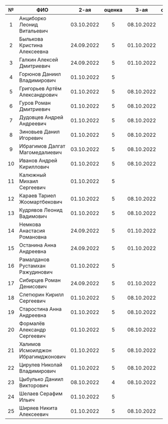 | №     | ФИО                                | 2-ая       | оценка | 3-ая       | оценка | 5-ая       | оценка | 6-ая       | оценка | карма |
| :---: | ---------------------------------- | :--------: | :----: | :--------: | :----: | :--------: | :----: | :--------: | :----: | :---: |
| 1     | Анциборко Леонид Витальевич        | 03.10.2022 | 5      | 08.10.2022 | 5      | 08.10.2022 | 5      | 1          |        |       |
| 2     | Былькова Кристина Алексеевна       | 24.09.2022 | 5      | 01.10.2022 | 5      | 01.10.2022 | 5      | 08.10.2022 | 5      | 0.3   |
| 3     | Галкин Алексей Дмитриевич          | 24.09.2022 | 5      | 01.10.2022 | 5      | 08.10.2022 | 5      | 2          |        |       |
| 4     | Горюнов Даниил Владимирович        | 01.10.2022 | 5      |            |        | 03.10.2022 | 5      | 3          |        |       |
| 5     | Григорьев Артём Александрович      | 01.10.2022 | 5      | 08.10.2022 | 5      | 08.10.2022 | 5      | 4          |        | 0.3   |
| 6     | Гуров Роман Дмитриевич             | 01.10.2022 | 5      | 08.10.2022 | 5      | 14         | 70%    | 5          |        | 0.3   |
| 7     | Дудовцев Андрей Андреевич          | 01.10.2022 | 5      | 08.10.2022 | 5      | 40         |        | 6          |        |       |
| 8     | Зиновьев Данил Игоревич            | 01.10.2022 | 5      | 08.10.2022 | 5      | 08.10.2022 | 5      | 7          |        |       |
| 9     | Ибрагимов Далгат Магомедалиевич    | 03.10.2022 | 5      | 08.10.2022 | 5      | 08.10.2022 | 5      | 13         |        |       |
| 10    | Иванов Андрей Кириллович           | 01.10.2022 | 5      | 08.10.2022 | 5      | 6          |        | 14         |        |       |
| 11    | Калюжный Михаил Сергеевич          | 01.10.2022 | 5      |            |        | 01.10.2022 | 5      | 16         |        |       |
| 12    | Караев Тариел Жоомартбекович       | 01.10.2022 | 5      | 08.10.2022 | 5      | 01.10.2022 | 5      | 17         |        |       |
| 13    | Кудрявов Леонид Вадимович          | 01.10.2022 | 5      | 08.10.2022 | 5      | 30         |        | 19         |        |       |
| 14    | Немкова Анастасия Романовна        | 24.09.2022 | 5      | 01.10.2022 | 5      | 08.10.2022 | 5      | 08.10.2022 | 5      |       |
| 15    | Останина Анна Андреевна            | 24.09.2022 | 5      | 01.10.2022 | 5      | 08.10.2022 | 5      | 20         |        |       |
| 16    | Рамалданов Рустамхан Ражудинович   | 01.10.2022 | 5      |            |        | 01.10.2022 | 5      | 37         |        |       |
| 17    | Сибирцев Роман Денисович           | 24.09.2022 | 5      | 01.10.2022 | 5      | 08.10.2022 | 5      | 25         |        |       |
| 18    | Слетюрин Кирилл Сергеевич          | 01.10.2022 | 5      | 08.10.2022 | 5      | 08.10.2022 | 5      | 26         |        |       |
| 19    | Старостина Анна Андреевна          | 01.10.2022 | 5      | 08.10.2022 | 5      | 15         | 80%    | 27         |        |       |
| 20    | Формалёв Александр Сергеевич       | 01.10.2022 | 5      | 08.10.2022 | 5      | 03.10.2022 | 5      | 30         |        |       |
| 21    | Халимов Исмоилджон Ибрагимджонович | 01.10.2022 | 5      | 08.10.2022 | 5      | 8          |        | 31         |        |       |
| 22    | Цирулев Николай Владимирович       | 01.10.2022 | 5      | 08.10.2022 | 5      | 08.10.2022 | 5      | 32         |        |       |
| 23    | Цыбулько Даниил Викторович         | 08.10.2022 | 4      | 08.10.2022 | 5      | 43         |        | 33         |        |       |
| 24    | Шелаев Серафим Ильич               | 01.10.2022 | 5      |            |        | 08.10.2022 | 5      | 34         |        |       |
| 25    | Ширяев Никита Алексеевич           | 01.10.2022 | 5      | 08.10.2022 |  5     | 41         |        | 35         |        |       |
